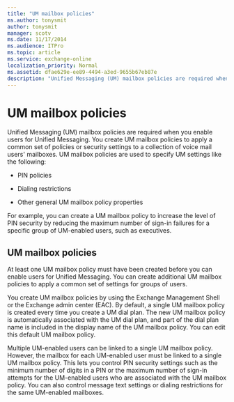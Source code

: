 ```yaml
---
title: "UM mailbox policies"
ms.author: tonysmit
author: tonysmit
manager: scotv
ms.date: 11/17/2014
ms.audience: ITPro
ms.topic: article
ms.service: exchange-online
localization_priority: Normal
ms.assetid: dfae629e-ee89-4494-a3ed-9655b67eb87e
description: "Unified Messaging (UM) mailbox policies are required when you enable users for Unified Messaging. You create UM mailbox policies to apply a common set of policies or security settings to a collection of voice mail users' mailboxes. UM mailbox policies are used to specify UM settings like the following:"
---
```


# UM mailbox policies

Unified Messaging (UM) mailbox policies are required when you enable users for Unified Messaging. You create UM mailbox policies to apply a common set of policies or security settings to a collection of voice mail users' mailboxes. UM mailbox policies are used to specify UM settings like the following:
  
- PIN policies
    
- Dialing restrictions
    
- Other general UM mailbox policy properties
    
For example, you can create a UM mailbox policy to increase the level of PIN security by reducing the maximum number of sign-in failures for a specific group of UM-enabled users, such as executives.
  
## UM mailbox policies

At least one UM mailbox policy must have been created before you can enable users for Unified Messaging. You can create additional UM mailbox policies to apply a common set of settings for groups of users. 
  
You create UM mailbox policies by using the Exchange Management Shell or the Exchange admin center (EAC). By default, a single UM mailbox policy is created every time you create a UM dial plan. The new UM mailbox policy is automatically associated with the UM dial plan, and part of the dial plan name is included in the display name of the UM mailbox policy. You can edit this default UM mailbox policy.
  
Multiple UM-enabled users can be linked to a single UM mailbox policy. However, the mailbox for each UM-enabled user must be linked to a single UM mailbox policy. This lets you control PIN security settings such as the minimum number of digits in a PIN or the maximum number of sign-in attempts for the UM-enabled users who are associated with the UM mailbox policy. You can also control message text settings or dialing restrictions for the same UM-enabled mailboxes.
  


